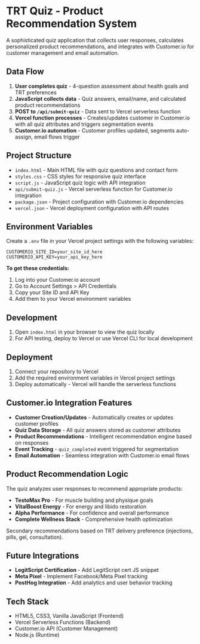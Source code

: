 # TRT Quiz - Product Recommendation System

A sophisticated quiz application that collects user responses, calculates personalized product recommendations, and integrates with Customer.io for customer management and email automation.

## Data Flow

1. **User completes quiz** - 4-question assessment about health goals and TRT preferences
2. **JavaScript collects data** - Quiz answers, email/name, and calculated product recommendations
3. **POST to `/api/submit-quiz`** - Data sent to Vercel serverless function
4. **Vercel function processes** - Creates/updates customer in Customer.io with all quiz attributes and triggers segmentation events
5. **Customer.io automation** - Customer profiles updated, segments auto-assign, email flows trigger

## Project Structure

- `index.html` - Main HTML file with quiz questions and contact form
- `styles.css` - CSS styles for responsive quiz interface
- `script.js` - JavaScript quiz logic with API integration
- `api/submit-quiz.js` - Vercel serverless function for Customer.io integration
- `package.json` - Project configuration with Customer.io dependencies
- `vercel.json` - Vercel deployment configuration with API routes

## Environment Variables

Create a `.env` file in your Vercel project settings with the following variables:

```
CUSTOMERIO_SITE_ID=your_site_id_here
CUSTOMERIO_API_KEY=your_api_key_here
```

**To get these credentials:**
1. Log into your Customer.io account
2. Go to Account Settings > API Credentials
3. Copy your Site ID and API Key
4. Add them to your Vercel environment variables

## Development

1. Open `index.html` in your browser to view the quiz locally
2. For API testing, deploy to Vercel or use Vercel CLI for local development

## Deployment

1. Connect your repository to Vercel
2. Add the required environment variables in Vercel project settings
3. Deploy automatically - Vercel will handle the serverless functions

## Customer.io Integration Features

- **Customer Creation/Updates** - Automatically creates or updates customer profiles
- **Quiz Data Storage** - All quiz answers stored as customer attributes
- **Product Recommendations** - Intelligent recommendation engine based on responses
- **Event Tracking** - `quiz_completed` event triggered for segmentation
- **Email Automation** - Seamless integration with Customer.io email flows

## Product Recommendation Logic

The quiz analyzes user responses to recommend appropriate products:

- **TestoMax Pro** - For muscle building and physique goals
- **VitalBoost Energy** - For energy and libido restoration
- **Alpha Performance** - For confidence and overall performance
- **Complete Wellness Stack** - Comprehensive health optimization

Secondary recommendations based on TRT delivery preference (injections, pills, gel, consultation).

## Future Integrations

- **LegitScript Certification** - Add LegitScript cert JS snippet
- **Meta Pixel** - Implement Facebook/Meta Pixel tracking  
- **PostHog Integration** - Add analytics and user behavior tracking

## Tech Stack

- HTML5, CSS3, Vanilla JavaScript (Frontend)
- Vercel Serverless Functions (Backend)
- Customer.io API (Customer Management)
- Node.js (Runtime) 